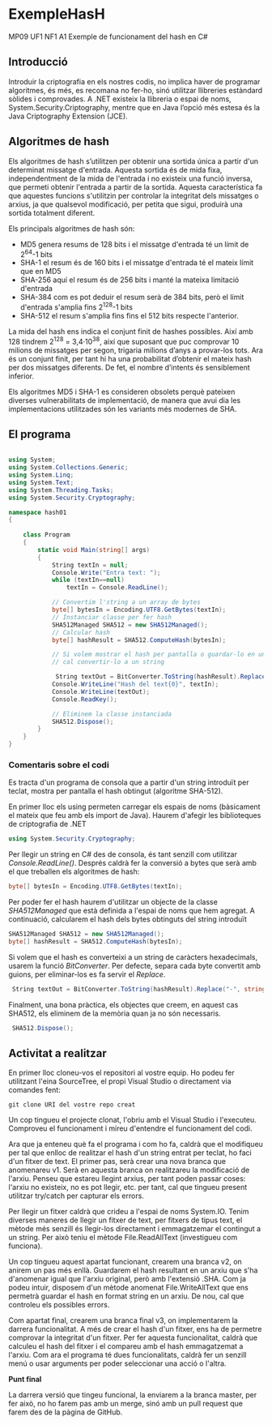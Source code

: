 # ExempleHasH
MP09 UF1 NF1 A1 
Exemple de funcionament del hash en C#

## Introducció
Introduir la criptografia en els  nostres codis, no implica haver de programar algoritmes, és més, es recomana no fer-ho, sinó utilitzar llibreries estàndard sòlides i comprovades. 
A .NET existeix la llibreria o espai de noms, System.Security.Criptography, mentre que en Java l’opció més estesa és la Java Criptography Extension (JCE).

## Algoritmes de hash
Els algoritmes de hash s’utilitzen per obtenir una sortida única a partir d'un determinat missatge d'entrada. Aquesta sortida és de mida fixa, independentment de la mida de l'entrada i no existeix una funció inversa, que permeti obtenir l'entrada a partir de la sortida. Aquesta característica fa que aquestes funcions s'utilitzin per controlar la integritat dels missatges o arxius, ja que qualsevol modificació, per petita que sigui, produirà una sortida totalment diferent.

Els principals algoritmes de hash són:
- MD5 genera resums de 128 bits i el missatge d'entrada té un límit de 2<sup>64</sup>-1 bits 
- SHA-1 el resum és de 160 bits i el missatge d'entrada té el mateix límit que en MD5
- SHA-256 aquí el resum és de 256 bits i manté la mateixa limitació d'entrada
- SHA-384 com es pot deduir el resum serà de 384 bits, però el límit d'entrada s'amplia fins 2<sup>128</sup>-1 bits
- SHA-512 el resum s'amplia fins fins el 512 bits respecte l'anterior.

La mida del hash ens indica el conjunt finit de hashes possibles. Així amb 128 tindrem 2<sup>128</sup> = 3,4·10<sup>38</sup>, així que suposant que puc comprovar 10 milions de missatges per segon, trigaria milions d’anys a provar-los tots. Ara és un conjunt finit, per tant hi ha una probabilitat d’obtenir el mateix hash per dos missatges diferents. De fet, el nombre d’intents és sensiblement inferior.

Els algoritmes MD5 i SHA-1 es consideren obsolets perquè pateixen diverses vulnerabilitats de implementació, de manera que avui dia les implementacions utilitzades són les variants més modernes de SHA.

## El programa

````C#

using System;
using System.Collections.Generic;
using System.Linq;
using System.Text;
using System.Threading.Tasks;
using System.Security.Cryptography;

namespace hash01
{
   
    class Program
    {
        static void Main(string[] args)
        {
            String textIn = null;
            Console.Write("Entra text: ");
            while (textIn==null)
                textIn = Console.ReadLine();

            // Convertim l'string a un array de bytes
            byte[] bytesIn = Encoding.UTF8.GetBytes(textIn);
            // Instanciar classe per fer hash
            SHA512Managed SHA512 = new SHA512Managed();
            // Calcular hash
            byte[] hashResult = SHA512.ComputeHash(bytesIn);

            // Si volem mostrar el hash per pantalla o guardar-lo en un arxiu de text
            // cal convertir-lo a un string

             String textOut = BitConverter.ToString(hashResult).Replace("-", string.Empty);
            Console.WriteLine("Hash del text{0}", textIn);
            Console.WriteLine(textOut);
            Console.ReadKey();

            // Eliminem la classe instanciada
            SHA512.Dispose();
        }
    }
}
````

### Comentaris sobre el codi
Es tracta d'un programa de consola que a partir d'un string introduït per teclat, mostra per pantalla el hash obtingut (algoritme SHA-512).

En primer lloc els using permeten carregar els espais de noms (bàsicament el mateix que feu amb els import de Java). Haurem d'afegir les biblioteques de criptografia de .NET

````C#
using System.Security.Cryptography;
````

Per llegir un string en C# des de consola, és tant senzill com utilitzar _Console.ReadLine()_. Després caldrà fer la conversió a bytes que serà amb el que treballen els algoritmes de hash:

````C#
byte[] bytesIn = Encoding.UTF8.GetBytes(textIn);
````

Per poder fer el hash haurem d'utilitzar un objecte de la classe _SHA512Managed_ que està definida a l'espai de noms que hem agregat. A continuació, calcularem el hash dels bytes obtinguts del string introduït

````C#
SHA512Managed SHA512 = new SHA512Managed();
byte[] hashResult = SHA512.ComputeHash(bytesIn);
````
Si volem que el hash es converteixi a un string de caràcters hexadecimals, usarem la funció _BitConverter_. Per defecte, separa cada byte convertit amb guions, per eliminar-los es fa servir el _Replace_.

````C#
 String textOut = BitConverter.ToString(hashResult).Replace("-", string.Empty);
````
Finalment, una bona pràctica, els objectes que creem, en aquest cas SHA512, els eliminem de la memòria quan ja no són necessaris.

````C#
 SHA512.Dispose();
````

## Activitat a realitzar
En primer lloc cloneu-vos el repositori al vostre equip. Ho podeu fer utilitzant l'eina SourceTree, el propi Visual Studio o directament via comandes fent:

````
git clone URI del vostre repo creat
````

Un cop tingueu el projecte clonat, l'obriu amb el Visual Studio i l'executeu. Comproveu el funcionament i mireu d'entendre el funcionament del codi.

Ara que ja enteneu què fa el programa i com ho fa, caldrà que el modifiqueu per tal que enlloc de realitzar el hash d'un string entrat per teclat,  ho faci d'un fitxer de text. El primer pas, serà crear una nova branca que anomenareu v1. Serà en aquesta branca on realitzareu la modificació de l'arxiu. Penseu que estareu llegint arxius, per tant poden passar coses: l'arxiu no existeix, no es pot llegir, etc. per tant, cal que tingueu present utilitzar try/catch per capturar els errors.

Per llegir un fitxer caldrà que crideu a l'espai de noms System.IO. Tenim diverses maneres de llegir un fitxer de text, per fitxers de tipus text, el mètode més senzill és llegir-los directament i emmagatzemar el contingut a un string. Per això teniu el mètode File.ReadAllText (investigueu com funciona).

Un cop tingueu aquest apartat funcionant, crearem una branca v2, on anirem un pas més enllà. Guardarem el hash resultant en un arxiu que s'ha d'anomenar igual que l'arxiu original, però amb l'extensió .SHA. Com ja podeu intuir, disposem d'un mètode anomenat File.WriteAllText que ens permetrà guardar el hash en format string en un arxiu. De nou, cal que controleu els possibles errors.

Com apartat final, crearem una branca final v3, on implementarem la darrera funcionalitat. A més de crear el hash d'un fitxer, ens ha de permetre comprovar la integritat d'un fitxer. Per fer aquesta funcionalitat, caldrà que calculeu el hash del fitxer i el compareu amb el hash emmagatzemat a l'arxiu. Com ara el programa té dues funcionalitats, caldrà fer un senzill menú o usar arguments per poder seleccionar una acció o l'altra.

**Punt final**

La darrera versió que tingeu funcional, la enviarem a la branca master, per fer això, no ho farem pas amb un merge, sinó amb un pull request que farem des de la pàgina de GitHub.




